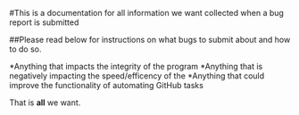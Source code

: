#This is a documentation for all information we want collected when a bug report is submitted

##Please read below for instructions on what bugs to submit about and how to do so.

*Anything that impacts the integrity of the program
*Anything that is negatively impacting the speed/efficency of the 
*Anything that could improve the functionality of automating GitHub tasks

That is **all** we want.

